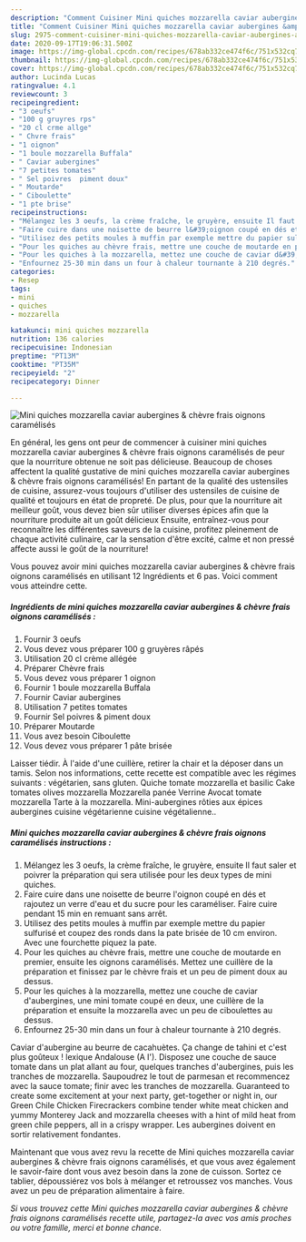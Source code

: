 ```yaml
---
description: "Comment Cuisiner Mini quiches mozzarella caviar aubergines &amp;amp; chèvre frais oignons caramélisés"
title: "Comment Cuisiner Mini quiches mozzarella caviar aubergines &amp;amp; chèvre frais oignons caramélisés"
slug: 2975-comment-cuisiner-mini-quiches-mozzarella-caviar-aubergines-and-amp-chevre-frais-oignons-caramelises
date: 2020-09-17T19:06:31.500Z
image: https://img-global.cpcdn.com/recipes/678ab332ce474f6c/751x532cq70/mini-quiches-mozzarella-caviar-aubergines-chevre-frais-oignons-caramelises-photo-principale-de-la-recette.jpg
thumbnail: https://img-global.cpcdn.com/recipes/678ab332ce474f6c/751x532cq70/mini-quiches-mozzarella-caviar-aubergines-chevre-frais-oignons-caramelises-photo-principale-de-la-recette.jpg
cover: https://img-global.cpcdn.com/recipes/678ab332ce474f6c/751x532cq70/mini-quiches-mozzarella-caviar-aubergines-chevre-frais-oignons-caramelises-photo-principale-de-la-recette.jpg
author: Lucinda Lucas
ratingvalue: 4.1
reviewcount: 3
recipeingredient:
- "3 oeufs"
- "100 g gruyres rps"
- "20 cl crme allge"
- " Chvre frais"
- "1 oignon"
- "1 boule mozzarella Buffala"
- " Caviar aubergines"
- "7 petites tomates"
- " Sel poivres  piment doux"
- " Moutarde"
- " Ciboulette"
- "1 pte brise"
recipeinstructions:
- "Mélangez les 3 oeufs, la crème fraîche, le gruyère, ensuite Il faut saler et poivrer la préparation qui sera utilisée pour les deux types de mini quiches."
- "Faire cuire dans une noisette de beurre l&#39;oignon coupé en dés et rajoutez un verre d&#39;eau et du sucre pour les caraméliser. Faire cuire pendant 15 min en remuant sans arrêt."
- "Utilisez des petits moules à muffin par exemple mettre du papier sulfurisé et coupez des ronds dans la pate brisée de 10 cm environ. Avec une fourchette piquez la pate."
- "Pour les quiches au chèvre frais, mettre une couche de moutarde en premier, ensuite les oignons caramélisés. Mettez une cuillère de la préparation et finissez par le chèvre frais et un peu de piment doux au dessus."
- "Pour les quiches à la mozzarella, mettez une couche de caviar d&#39;aubergines, une mini tomate coupé en deux, une cuillère de la préparation et ensuite la mozzarella avec un peu de ciboulettes au dessus."
- "Enfournez 25-30 min dans un four à chaleur tournante à 210 degrés."
categories:
- Resep
tags:
- mini
- quiches
- mozzarella

katakunci: mini quiches mozzarella 
nutrition: 136 calories
recipecuisine: Indonesian
preptime: "PT13M"
cooktime: "PT35M"
recipeyield: "2"
recipecategory: Dinner

---
```



![Mini quiches mozzarella caviar aubergines &amp; chèvre frais oignons caramélisés](https://img-global.cpcdn.com/recipes/678ab332ce474f6c/751x532cq70/mini-quiches-mozzarella-caviar-aubergines-chevre-frais-oignons-caramelises-photo-principale-de-la-recette.jpg)

En général, les gens ont peur de commencer à cuisiner mini quiches mozzarella caviar aubergines &amp; chèvre frais oignons caramélisés de peur que la nourriture obtenue ne soit pas délicieuse. Beaucoup de choses affectent la qualité gustative de mini quiches mozzarella caviar aubergines &amp; chèvre frais oignons caramélisés! En partant de la qualité des ustensiles de cuisine, assurez-vous toujours d'utiliser des ustensiles de cuisine de qualité et toujours en état de propreté. De plus, pour que la nourriture ait meilleur goût, vous devez bien sûr utiliser diverses épices afin que la nourriture produite ait un goût délicieux Ensuite, entraînez-vous pour reconnaître les différentes saveurs de la cuisine, profitez pleinement de chaque activité culinaire, car la sensation d'être excité, calme et non pressé affecte aussi le goût de la nourriture!

<!--inarticleads1-->

Vous pouvez avoir mini quiches mozzarella caviar aubergines &amp; chèvre frais oignons caramélisés en utilisant 12 Ingrédients et 6 pas. Voici comment vous atteindre cette.

##### Ingrédients de mini quiches mozzarella caviar aubergines &amp; chèvre frais oignons caramélisés :

1. Fournir 3 oeufs
1. Vous devez vous préparer 100 g gruyères râpés
1. Utilisation 20 cl crème allégée
1. Préparer  Chèvre frais
1. Vous devez vous préparer 1 oignon
1. Fournir 1 boule mozzarella Buffala
1. Fournir  Caviar aubergines
1. Utilisation 7 petites tomates
1. Fournir  Sel poivres &amp; piment doux
1. Préparer  Moutarde
1. Vous avez besoin  Ciboulette
1. Vous devez vous préparer 1 pâte brisée


Laisser tiédir. À l&#39;aide d&#39;une cuillère, retirer la chair et la déposer dans un tamis. Selon nos informations, cette recette est compatible avec les régimes suivants : végétarien, sans gluten. Quiche tomate mozzarella et basilic Cake tomates olives mozzarella Mozzarella panée Verrine Avocat tomate mozzarella Tarte à la mozzarella. Mini-aubergines rôties aux épices aubergines cuisine végétarienne cuisine végétalienne.. 

<!--inarticleads2-->

##### Mini quiches mozzarella caviar aubergines &amp; chèvre frais oignons caramélisés instructions :

1. Mélangez les 3 oeufs, la crème fraîche, le gruyère, ensuite Il faut saler et poivrer la préparation qui sera utilisée pour les deux types de mini quiches.
1. Faire cuire dans une noisette de beurre l&#39;oignon coupé en dés et rajoutez un verre d&#39;eau et du sucre pour les caraméliser. Faire cuire pendant 15 min en remuant sans arrêt.
1. Utilisez des petits moules à muffin par exemple mettre du papier sulfurisé et coupez des ronds dans la pate brisée de 10 cm environ. Avec une fourchette piquez la pate.
1. Pour les quiches au chèvre frais, mettre une couche de moutarde en premier, ensuite les oignons caramélisés. Mettez une cuillère de la préparation et finissez par le chèvre frais et un peu de piment doux au dessus.
1. Pour les quiches à la mozzarella, mettez une couche de caviar d&#39;aubergines, une mini tomate coupé en deux, une cuillère de la préparation et ensuite la mozzarella avec un peu de ciboulettes au dessus.
1. Enfournez 25-30 min dans un four à chaleur tournante à 210 degrés.


Caviar d&#39;aubergine au beurre de cacahuètes. Ça change de tahini et c&#39;est plus goûteux ! lexique Andalouse (A l&#39;). Disposez une couche de sauce tomate dans un plat allant au four, quelques tranches d&#39;aubergines, puis les tranches de mozzarella. Saupoudrez le tout de parmesan et recommencez avec la sauce tomate; finir avec les tranches de mozzarella. Guaranteed to create some excitement at your next party, get-together or night in, our Green Chile Chicken Firecrackers combine tender white meat chicken and yummy Monterey Jack and mozzarella cheeses with a hint of mild heat from green chile peppers, all in a crispy wrapper. Les aubergines doivent en sortir relativement fondantes. 

<!--inarticleads1-->

<p>
Maintenant que vous avez revu la recette de Mini quiches mozzarella caviar aubergines &amp; chèvre frais oignons caramélisés, et que vous avez également le savoir-faire dont vous avez besoin dans la zone de cuisson. Sortez ce tablier, dépoussiérez vos bols à mélanger et retroussez vos manches. Vous avez un peu de préparation alimentaire à faire.
</p>

<p>
<i>Si vous trouvez cette Mini quiches mozzarella caviar aubergines &amp; chèvre frais oignons caramélisés recette utile, partagez-la avec vos amis proches ou votre famille, merci et bonne chance.</i>
</p>
